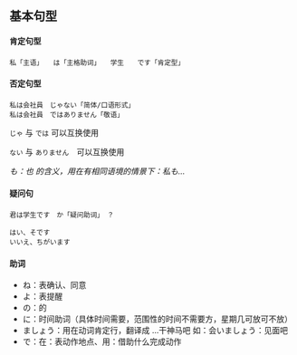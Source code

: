## 基本句型

#### 肯定句型

	私「主语」　　は「主格助词」　　学生　　です「肯定型」

#### 否定句型

	私は会社員　じゃない「简体/口语形式」
	私は会社員　ではありません「敬语」
	
`じゃ` 与 `では` 可以互换使用

`ない` 与 `ありません`　可以互换使用

*も：也 的含义，用在有相同语境的情景下：私も...*

#### 疑问句

	君は学生です　か「疑问助词」　？

	はい、そです
	いいえ、ちがいます

#### 助词 

- ね：表确认、同意
- よ：表提醒
- の：的
- に：时间助词（具体时间需要，范围性的时间不需要方，星期几可放可不放）
- ましょう：用在动词肯定行，翻译成 ...干神马吧 如：会いましょう：见面吧
- で：在：表动作地点、用：借助什么完成动作

